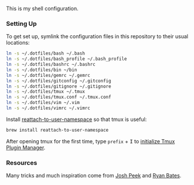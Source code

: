 This is my shell configuration.

### Setting Up

To get set up, symlink the configuration files in this repository to their usual locations:

```sh
ln -s ~/.dotfiles/bash ~/.bash
ln -s ~/.dotfiles/bash_profile ~/.bash_profile
ln -s ~/.dotfiles/bashrc ~/.bashrc
ln -s ~/.dotfiles/bin ~/bin
ln -s ~/.dotfiles/gemrc ~/.gemrc
ln -s ~/.dotfiles/gitconfig ~/.gitconfig
ln -s ~/.dotfiles/gitignore ~/.gitignore
ln -s ~/.dotfiles/tmux ~/.tmux
ln -s ~/.dotfiles/tmux.conf ~/.tmux.conf
ln -s ~/.dotfiles/vim ~/.vim
ln -s ~/.dotfiles/vimrc ~/.vimrc
```

Install [reattach-to-user-namespace](https://github.com/ChrisJohnsen/tmux-MacOSX-pasteboard) so
that tmux is useful:

```sh
brew install reattach-to-user-namespace
```

After opening tmux for the first time, type `prefix` + <kbd>I</kbd> to
[initialize Tmux Plugin Manager](https://github.com/tmux-plugins/tpm).

### Resources

Many tricks and much inspiration come from [Josh Peek](https://github.com/josh/dotfiles)
and [Ryan Bates](https://github.com/ryanb/dotfiles).

